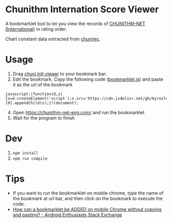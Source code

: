 # Chunithm Internation Score Viewer

A bookmarklet tool to let you view the records of [CHUNITHM-NET (International)](https://chunithm-net-eng.com/) in rating order.

Chart constant data extracted from [chunirec](https://chunirec.net/dev/api/1.3/docs).

# Usage

1. Drag [chuni intl viewer](https://github.com/kyroslee/chuni_intl_viewer) to your bookmark bar.
2. Edit the bookmark. Copy the following code ([bookmarklet.js](https://raw.githubusercontent.com/kyroslee/chuni_intl_viewer/main/bookmarklet.js)) and paste it as the url of the bookmark
```
javascript:(function(d,s){s=d.createElement('script');s.src='https://cdn.jsdelivr.net/gh/kyroslee/chuni_intl_viewer/main.min.js?'+Date.now();d.getElementsByTagName('head')[0].appendChild(s);})(document);

```
4. Open https://chunithm-net-eng.com/ and run the bookmarklet
5. Wait for the program to finish

# Dev

1. `npm install`
2. `npm run compile`

# Tips
- If you want to run the bookmarklet on mobile chrome, type the name of the bookmark at url bar, and then click on the bookmark to execute the code.
- [How can a bookmarklet be ADDED on mobile Chrome without copying and pasting? - Android Enthusiasts Stack Exchange](https://android.stackexchange.com/questions/159308/how-can-a-bookmarklet-be-added-on-mobile-chrome-without-copying-and-pasting)
